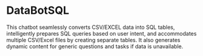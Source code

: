 # DataBotSQL
This chatbot seamlessly converts CSV/EXCEL data into SQL tables, intelligently prepares SQL queries based on user intent, and accommodates multiple CSV/Excel files by creating separate tables. It also generates dynamic content for generic questions and tasks if data is unavailable.
